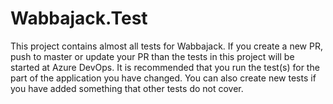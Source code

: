 # Wabbajack.Test

This project contains almost all tests for Wabbajack. If you create a new PR, push to master or update your PR than the tests in this project will be started at Azure DevOps. It is recommended that you run the test(s) for the part of the application you have changed. You can also create new tests if you have added something that other tests do not cover.
